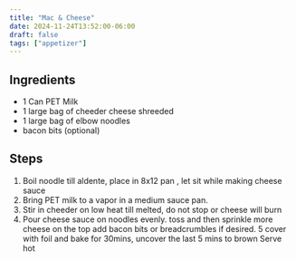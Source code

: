 ```yaml
---
title: "Mac & Cheese"
date: 2024-11-24T13:52:00-06:00
draft: false
tags: ["appetizer"]
---
```


## Ingredients

* 1 Can PET Milk
* 1 large bag of cheeder cheese shreeded
* 1 large bag of elbow noodles
* bacon bits (optional)

## Steps

1. Boil noodle till aldente, place in 8x12 pan , let sit while making cheese sauce 
2. Bring PET milk to a vapor in a medium sauce pan.
3. Stir in cheeder on low heat till melted, do not stop or cheese will burn
4. Pour cheese sauce on noodles evenly. toss and then sprinkle more cheese on the top
add bacon bits or breadcrumbles if desired. 
5 cover with foil and bake for 30mins, uncover the last 5 mins to brown
Serve hot 

 